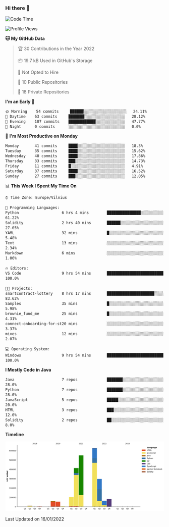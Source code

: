 ### Hi there 👋

<!--START_SECTION:waka-->
![Code Time](http://img.shields.io/badge/Code%20Time-537%20hrs%2018%20mins-blue)

![Profile Views](http://img.shields.io/badge/Profile%20Views-0-blue)

**🐱 My GitHub Data** 

> 🏆 30 Contributions in the Year 2022
 > 
> 📦 19.7 kB Used in GitHub's Storage 
 > 
> 🚫 Not Opted to Hire
 > 
> 📜 10 Public Repositories 
 > 
> 🔑 18 Private Repositories  
 > 
**I'm an Early 🐤** 

```text
🌞 Morning    54 commits     ██████░░░░░░░░░░░░░░░░░░░   24.11% 
🌆 Daytime    63 commits     ███████░░░░░░░░░░░░░░░░░░   28.12% 
🌃 Evening    107 commits    ████████████░░░░░░░░░░░░░   47.77% 
🌙 Night      0 commits      ░░░░░░░░░░░░░░░░░░░░░░░░░   0.0%

```
📅 **I'm Most Productive on Monday** 

```text
Monday       41 commits     ████░░░░░░░░░░░░░░░░░░░░░   18.3% 
Tuesday      35 commits     ████░░░░░░░░░░░░░░░░░░░░░   15.62% 
Wednesday    40 commits     ████░░░░░░░░░░░░░░░░░░░░░   17.86% 
Thursday     33 commits     ███░░░░░░░░░░░░░░░░░░░░░░   14.73% 
Friday       11 commits     █░░░░░░░░░░░░░░░░░░░░░░░░   4.91% 
Saturday     37 commits     ████░░░░░░░░░░░░░░░░░░░░░   16.52% 
Sunday       27 commits     ███░░░░░░░░░░░░░░░░░░░░░░   12.05%

```


📊 **This Week I Spent My Time On** 

```text
⌚︎ Time Zone: Europe/Vilnius

💬 Programming Languages: 
Python                   6 hrs 4 mins        ███████████████░░░░░░░░░░   61.22% 
Solidity                 2 hrs 40 mins       ██████░░░░░░░░░░░░░░░░░░░   27.05% 
YAML                     32 mins             █░░░░░░░░░░░░░░░░░░░░░░░░   5.48% 
Text                     13 mins             ░░░░░░░░░░░░░░░░░░░░░░░░░   2.34% 
Markdown                 6 mins              ░░░░░░░░░░░░░░░░░░░░░░░░░   1.06%

🔥 Editors: 
VS Code                  9 hrs 54 mins       █████████████████████████   100.0%

🐱‍💻 Projects: 
smartcontract-lottery    8 hrs 17 mins       █████████████████████░░░░   83.62% 
Samples                  35 mins             █░░░░░░░░░░░░░░░░░░░░░░░░   5.98% 
brownie_fund_me          25 mins             █░░░░░░░░░░░░░░░░░░░░░░░░   4.31% 
connect-onboarding-for-st20 mins             ░░░░░░░░░░░░░░░░░░░░░░░░░   3.37% 
mixes                    12 mins             ░░░░░░░░░░░░░░░░░░░░░░░░░   2.07%

💻 Operating System: 
Windows                  9 hrs 54 mins       █████████████████████████   100.0%

```

**I Mostly Code in Java** 

```text
Java                     7 repos             ███████░░░░░░░░░░░░░░░░░░   28.0% 
Python                   7 repos             ███████░░░░░░░░░░░░░░░░░░   28.0% 
JavaScript               5 repos             █████░░░░░░░░░░░░░░░░░░░░   20.0% 
HTML                     3 repos             ███░░░░░░░░░░░░░░░░░░░░░░   12.0% 
Solidity                 2 repos             ██░░░░░░░░░░░░░░░░░░░░░░░   8.0%

```


**Timeline**

![Chart not found](https://raw.githubusercontent.com/BenasVolkovas/BenasVolkovas/main/charts/bar_graph.png) 


 Last Updated on 16/01/2022
<!--END_SECTION:waka-->
